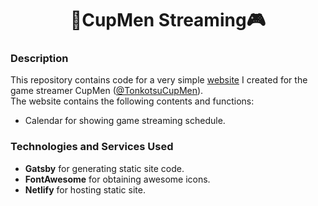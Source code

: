 <h1 align="center">
  🍜CupMen Streaming🎮
</h1>

### Description

This repository contains code for a very simple [website](https://cupmen-streaming.netlify.app/) I created for the game streamer CupMen ([@TonkotsuCupMen](https://twitter.com/TonkotsuCupMen)).  
The website contains the following contents and functions:

- Calendar for showing game streaming schedule.

### Technologies and Services Used

- **Gatsby** for generating static site code.
- **FontAwesome** for obtaining awesome icons.
- **Netlify** for hosting static site.
